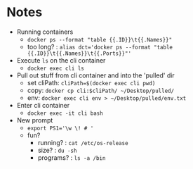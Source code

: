 # Notes

- Running containers
    - `docker ps --format "table {{.ID}}\t{{.Names}}"`
    - too long? : `alias dct='docker ps --format "table {{.ID}}\t{{.Names}}\t{{.Ports}}"'`
- Execute `ls` on the cli container
    - `docker exec cli ls`
- Pull out stuff from cli container and into the 'pulled' dir
    - set cliPath: `cliPath=$(docker exec cli pwd)`
    - copy: `docker cp cli:$cliPath/ ~/Desktop/pulled/`
    - env: `docker exec cli env > ~/Desktop/pulled/env.txt`
- Enter cli container
    - `docker exec -it cli bash` 
- New prompt
    - `export PS1='\w \! # '`
    - fun?
        - running? : `cat /etc/os-release`
        - size? : `du -sh`
        - programs? : `ls -a /bin`

